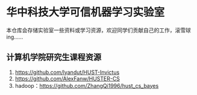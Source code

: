 # 华中科技大学可信机器学习实验室
本仓库会存储实验室一些资料或学习资源，欢迎同学们贡献自己的工作，滚雪球ing……

## 计算机学院研究生课程资源
1. https://github.com/lyandut/HUST-Invictus
2. https://github.com/AlexFanw/HUSTER-CS
3. hadoop：https://github.com/ZhangQi1996/hust_cs_bayes
